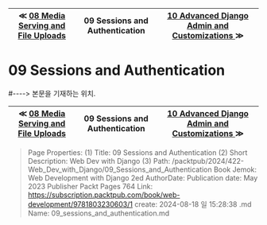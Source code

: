 
| ≪ [ 08 Media Serving and File Uploads ](/packtpub/2024/422-Web_Dev_with_Django/08_Media_Serving_and_File_Uploads) | 09 Sessions and Authentication | [ 10 Advanced Django Admin and Customizations ](/packtpub/2024/422-Web_Dev_with_Django/10_Advanced_Django_Admin_and_Customizations) ≫ |
|:----:|:----:|:----:|

# 09 Sessions and Authentication
#----> 본문을 기재하는 위치.



| ≪ [ 08 Media Serving and File Uploads ](/packtpub/2024/422-Web_Dev_with_Django/08_Media_Serving_and_File_Uploads) | 09 Sessions and Authentication | [ 10 Advanced Django Admin and Customizations ](/packtpub/2024/422-Web_Dev_with_Django/10_Advanced_Django_Admin_and_Customizations) ≫ |
|:----:|:----:|:----:|

> Page Properties:
> (1) Title: 09 Sessions and Authentication
> (2) Short Description: Web Dev with Django
> (3) Path: /packtpub/2024/422-Web_Dev_with_Django/09_Sessions_and_Authentication
> Book Jemok: Web Development with Django 2ed
> AuthorDate: Publication date: May 2023 Publisher Packt Pages 764
> Link: https://subscription.packtpub.com/book/web-development/9781803230603/1
> create: 2024-08-18 일 15:28:38
> .md Name: 09_sessions_and_authentication.md

